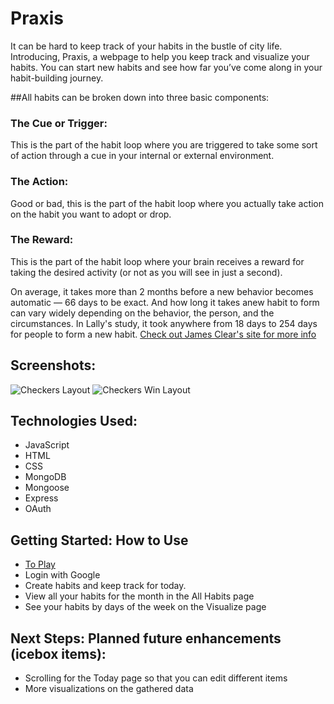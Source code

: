 # Praxis
It can be hard to keep track of your habits in the bustle of city life. Introducing, Praxis, a webpage to help you keep track and visualize your habits. You can start new habits and see how far you’ve come along in your habit-building journey.  

##All habits can be broken down into three basic components:
### The Cue or Trigger:
 This is the part of the habit loop where you are triggered to take some sort of action through a cue in your internal or external environment.
### The Action:
 Good or bad, this is the part of the habit loop where you actually take action on the habit you want to adopt or drop.
### The Reward:
 This is the part of the habit loop where your brain receives a reward for taking the desired activity (or not as you will see in just a second).

On average, it takes more than 2 months before a new behavior becomes automatic — 66 days to be exact. And how long it takes anew habit to form can vary widely depending on the behavior, the person, and the circumstances. In Lally's study, it took anywhere from 18 days to 254 days for people to form a new habit. [Check out James Clear's site for more info](https://jamesclear.com/new-habit)

## Screenshots:

![Checkers Layout](https://i.imgur.com/jokmAuF.png "Checkers")
![Checkers Win Layout](https://i.imgur.com/Tdu8amy.png "Checkers Win")

## Technologies Used: 
  - JavaScript 
  - HTML
  - CSS
  - MongoDB
  - Mongoose
  - Express
  - OAuth

## Getting Started: How to Use
  - [To Play](https://loquen.github.io/habit/)
  - Login with Google
  - Create habits and keep track for today.
  - View all your habits for the month in the All Habits page
  - See your habits by days of the week on the Visualize page
  
## Next Steps: Planned future enhancements (icebox items):
  - Scrolling for the Today page so that you can edit different items
  - More visualizations on the gathered data
